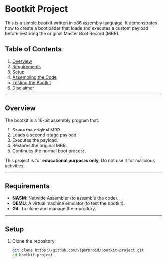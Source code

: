 # Bootkit Project

This is a simple bootkit written in x86 assembly language. It demonstrates how to create a bootloader that loads and executes a custom payload before restoring the original Master Boot Record (MBR).

## Table of Contents
1. [Overview](#overview)
2. [Requirements](#requirements)
3. [Setup](#setup)
4. [Assembling the Code](#assembling-the-code)
5. [Testing the Bootkit](#testing-the-bootkit)
6. [Disclaimer](#disclaimer)

---

## Overview
The bootkit is a 16-bit assembly program that:
1. Saves the original MBR.
2. Loads a second-stage payload.
3. Executes the payload.
4. Restores the original MBR.
5. Continues the normal boot process.

This project is for **educational purposes only**. Do not use it for malicious activities.

---

## Requirements
- **NASM**: Netwide Assembler (to assemble the code).
- **QEMU**: A virtual machine emulator (to test the bootkit).
- **Git**: To clone and manage the repository.

---

## Setup
1. Clone the repository:
   ```bash
   git clone https://github.com/ViperDroid/bootkit-project.git
   cd bootkit-project
